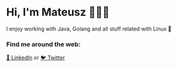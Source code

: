 # Hi, I'm Mateusz 👋👨‍💻

I enjoy working with Java, Golang and all stuff related with Linux 🐧  <br>


### Find me around the web: 
<a href="https://www.linkedin.com/in/mateusz-g%C4%99borski">💼 LinkedIn</a>  or <a href="https://twitter.com/GeborskiMateusz">🐦 Twitter</a> 

<br>



